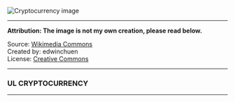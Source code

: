 ![Cryptocurrency image](https://upload.wikimedia.org/wikipedia/commons/2/29/Green_Cryptocurrency_-_Sustainable_Bitcoin_Mining_Concept_Image.jpg)

***
<div class="alert alert-block alert-success">
<b>Attribution: The image is not my own creation, please read below.</b>

Source: [Wikimedia Commons](https://commons.wikimedia.org/wiki/File:Green_Cryptocurrency_-_Sustainable_Bitcoin_Mining_Concept_Image.jpg) \
Created by: edwinchuen \
License: [Creative Commons](https://creativecommons.org/licenses/by/4.0/)
</div>

***
### UL CRYPTOCURRENCY
___
